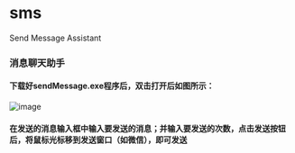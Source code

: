 # sms
Send Message Assistant
### 消息聊天助手
#### 下载好sendMessage.exe程序后，双击打开后如图所示：
![image](https://github.com/Joyamon/sms/assets/89118486/41d9e968-4761-4c86-b9e5-4c23aace8fd9)

#### 在发送的消息输入框中输入要发送的消息；并输入要发送的次数，点击发送按钮后，将鼠标光标移到发送窗口（如微信），即可发送
